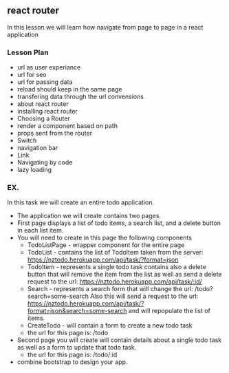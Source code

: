 ## react router

In this lesson we will learn how navigate from page to page in a react application

### Lesson Plan

- url as user experiance
- url for seo
- url for passing data
- reload should keep in the same page
- transfering data through the url convensions
- about react router
- installing react router
- Choosing a Router
- render a component based on path
- props sent from the router
- Switch 
- navigation bar
- Link
- Navigating by code
- lazy loading

### EX.

In this task we will create an entire todo application.

* The application we will create contains two pages.
* First page displays a list of todo items, a search list, and a delete button in each list item.
* You will need to create in this page the following components
  * TodoListPage - wrapper component for the entire page
  * TodoList - contains the list of TodoItem taken from the server: https://nztodo.herokuapp.com/api/task/?format=json
  * TodoItem - represents a single todo task contains also a delete button that will remove the item from the list as well as send a delete request to the url: https://nztodo.herokuapp.com/api/task/:id/
  * Search - represents a search form that will change the url: /todo?search=some-search 
  Also this will send a request to the url:  https://nztodo.herokuapp.com/api/task/?format=json&search=some-search and will repopulate the list of items.
  * CreateTodo - will contain a form to create a new todo task
  * the url for this page is: /todo
* Second page you will create will contain details about a single todo task as well as a form to update that todo task.
  * the url for this page is: /todo/:id
* combine bootstrap to design your app.

